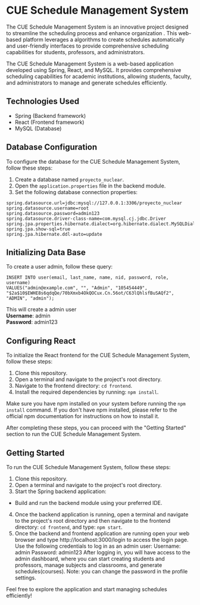 # CUE Schedule Management System

The CUE Schedule Management System is an innovative project designed to streamline the scheduling process and enhance organization . This web-based platform leverages a algorithms to create schedules automatically and user-friendly interfaces to provide comprehensive scheduling capabilities for students, professors, and administrators.

The CUE Schedule Management System is a web-based application developed using Spring, React, and MySQL. It provides comprehensive scheduling capabilities for academic institutions, allowing students, faculty, and administrators to manage and generate schedules efficiently.

## Technologies Used

- Spring (Backend framework)
- React (Frontend framework)
- MySQL (Database)

## Database Configuration

To configure the database for the CUE Schedule Management System, follow these steps:

1. Create a database named `proyecto_nuclear`.
2. Open the `application.properties` file in the backend module.
3. Set the following database connection properties:

```properties
spring.datasource.url=jdbc:mysql://127.0.0.1:3306/proyecto_nuclear
spring.datasource.username=root
spring.datasource.password=admin123
spring.datasource.driver-class-name=com.mysql.cj.jdbc.Driver
spring.jpa.properties.hibernate.dialect=org.hibernate.dialect.MySQLDialect
spring.jpa.show-sql=true
spring.jpa.hibernate.ddl-auto=update
```

## Initializing Data Base

To create a user admin, follow these query:
```
INSERT INTO user(email, last_name, name, nid, password, role, username) 
VALUES("admin@example.com", "", "Admin", "105454449", "$2a$10$EWHE8s6qdqQe/70bXmxb4OkQOCux.Cn.56ot/C63lQhlsfBuSAQf2", "ADMIN", "admin");
```
This will create a admin user 
<br>
**Username**: admin
<br>
**Password**: admin123 

## Configuring  React

To initialize the React frontend for the CUE Schedule Management System, follow these steps:

1. Clone this repository.
2. Open a terminal and navigate to the project's root directory.
3. Navigate to the frontend directory: `cd frontend`.
4. Install the required dependencies by running: `npm install`.

Make sure you have npm installed on your system before running the `npm install` command. If you don't have npm installed, please refer to the official npm documentation for instructions on how to install it.

After completing these steps, you can proceed with the "Getting Started" section to run the CUE Schedule Management System.

## Getting Started
To run the CUE Schedule Management System, follow these steps:

1. Clone this repository.
2. Open a terminal and navigate to the project's root directory.
3. Start the Spring backend application:
- Build and run the backend module using your preferred IDE.
4. Once the backend application is running, open a terminal and navigate to the project's root directory and then navigate to the frontend directory: `cd frontend`, and type: `npm start`.
5.  Once the backend and frontend application are running open your web browser and type http://localhost:3000/login to access the login page.
Use the following credentials to log in as an admin user:
Username: admin
Password: admin123
After logging in, you will have access to the admin dashboard, where you can start creating students and professors, manage subjects and classrooms, and generate schedules(courses).
Note: you can change the password in the profile settings.

Feel free to explore the application and start managing schedules efficiently!
